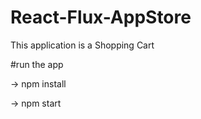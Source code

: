 # React-Flux-AppStore

This application is a Shopping Cart

#run the app

-> npm install

-> npm start
